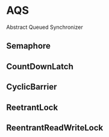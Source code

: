 # AQS
Abstract Queued Synchronizer

## Semaphore


## CountDownLatch


## CyclicBarrier


## ReetrantLock


## ReentrantReadWriteLock